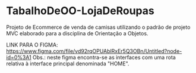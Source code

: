 # TabalhoDeOO-LojaDeRoupas
Projeto de Ecommerce de venda de camisas utilizando o padrão de projeto MVC elaborado para a disciplina de Orientação a Objetos.

LINK PARA O FIGMA: https://www.figma.com/file/vd92rqOPUAblRxEr5Q3OBn/Untitled?node-id=0%3A1
Obs.: neste figma encontra-se as interfaces com uma rota relativa à interface principal denominada "HOME".
